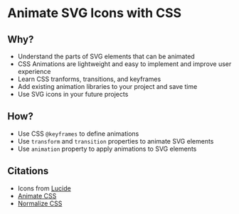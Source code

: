 # Animate SVG Icons with CSS

## Why? 
* Understand the parts of SVG elements that can be animated
* CSS Animations are lightweight and easy to implement and improve user experience
* Learn CSS tranforms, transitions, and keyframes
* Add existing animation libraries to your project and save time
* Use SVG icons in your future projects

## How?
* Use CSS `@keyframes` to define animations
* Use `transform` and `transition` properties to animate SVG elements
* Use `animation` property to apply animations to SVG elements

## Citations
* Icons from [Lucide](https://lucide.dev/)
* [Animate CSS](https://daneden.github.io/animate.css/)
* [Normalize CSS](https://necolas.github.io/normalize.css/)


